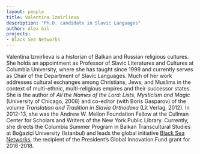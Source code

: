 ```yaml
---
layout: people
title: Valentina Izmirlieva
description: "Ph.D. candidate in Slavic Languages"
author: Alex Gil
projects:
- Black Sea Networks
---
```


Valentina Izmirlieva is a historian of Balkan and Russian religious cultures. She holds an appointment as Professor of Slavic Literatures and Cultures at Columbia University, where she has taught since 1999 and currently serves as Chair of the Department of Slavic Languages. Much of her work addresses cultural exchanges among Christians, Jews, and Muslims in the context of multi-ethnic, multi-religious empires and their successor states. She is the author of *All the Names of the Lord: Lists, Mysticism and Magic* (University of Chicago, 2008) and co-editor (with Boris Gasparov) of the volume *Translation and Tradition in Slavia Orthodoxa* (Lit Verlag, 2012). In 2012-13, she was the Andrew W. Mellon Foundation Fellow at the Cullman Center for Scholars and Writers of the New York Public Library. Currently, she directs the Columbia Summer Program in Balkan Transcultural Studies at Boğaziçi University (Istanbul) and leads the global initiative [Black Sea Networks](http://blackseanetworks.org/), the recipient of the President’s Global Innovation Fund grant for 2016-2018. 
